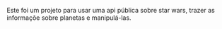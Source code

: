 Este foi um projeto para usar uma api pública sobre star wars, trazer as informaçõe sobre planetas e manipulá-las.

